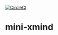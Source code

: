 [![CircleCI](https://circleci.com/gh/zy410419243/mini-xmind.svg?style=svg)](https://circleci.com/gh/zy410419243/mini-xmind)
# mini-xmind
